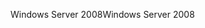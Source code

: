 <span data-ttu-id="ecbd8-101">Windows Server 2008</span><span class="sxs-lookup"><span data-stu-id="ecbd8-101">Windows Server 2008</span></span>